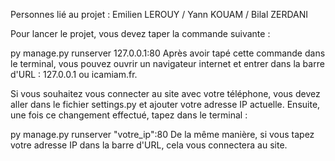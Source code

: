 Personnes lié au projet :
Emilien LEROUY / Yann KOUAM / Bilal ZERDANI

Pour lancer le projet, vous devez taper la commande suivante :

py manage.py runserver 127.0.0.1:80
Après avoir tapé cette commande dans le terminal, vous pouvez ouvrir un navigateur internet et entrer dans la barre d'URL : 127.0.0.1 ou icamiam.fr.

Si vous souhaitez vous connecter au site avec votre téléphone, vous devez aller dans le fichier settings.py et ajouter votre adresse IP actuelle. 
Ensuite, une fois ce changement effectué, tapez dans le terminal :

py manage.py runserver "votre_ip":80
De la même manière, si vous tapez votre adresse IP dans la barre d'URL, cela vous connectera au site.

